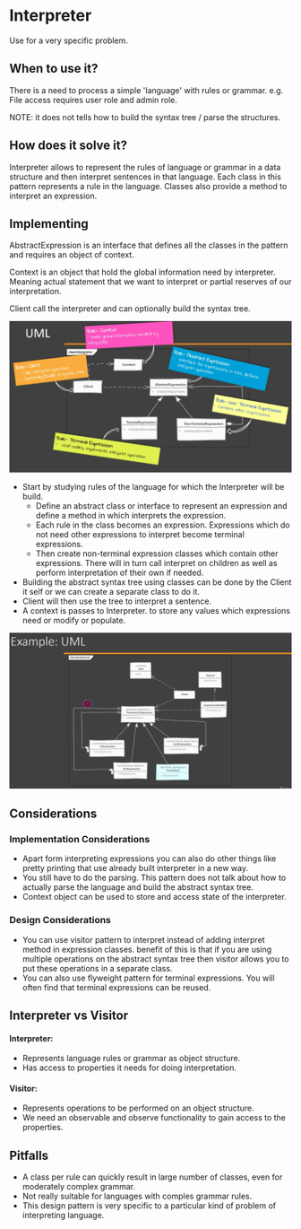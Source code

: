 # Interpreter

Use for a very specific problem.

## When to use it?

There is a need to process a simple 'language' with rules or grammar.
    e.g. File access requires user role and admin role.

NOTE: it does not tells how to build the syntax tree / parse the structures.

## How does it solve it?

Interpreter allows to represent the rules of language or grammar in a data structure and then interpret sentences in that language.
Each class in this pattern represents a rule in the language. Classes also provide a method to interpret an expression.

## Implementing

AbstractExpression is an interface that defines all the classes in the pattern and requires an object of context.

Context is an object that hold the global information need by interpreter. Meaning actual statement that we want to interpret or partial reserves of our interpretation.

Client call the interpreter and can optionally build the syntax tree.

![interpreterUml](./interpreter-01.png)
  
- Start by studying rules of the language for which the Interpreter will be build.
    - Define an abstract class or interface to represent an expression and define a method in which interprets the expression.
    - Each rule in the class becomes an expression. Expressions which do not need other expressions to interpret become terminal expressions.
    - Then create non-terminal expression classes which contain other expressions. There will in turn call interpret on children as well as perform interpretation of their own if needed.
- Building the abstract syntax tree using classes can be done by the Client it self or we can create a separate class to do it.
- Client will then use the tree to interpret a sentence.
- A context is passes to Interpreter. to store any values which expressions need or modify or populate.

![interpreterExampleUml](./interpreter-02.png)

## Considerations

### Implementation Considerations

- Apart form interpreting expressions you can also do other things like pretty printing that use already built interpreter in a new way.
- You still have to do the parsing. This pattern does not talk about how to actually parse the language and build the abstract syntax tree.
- Context object can be used to store and access state of the interpreter.

### Design Considerations

- You can use visitor pattern to interpret instead of adding interpret method in expression classes. benefit of this is that if you are using multiple operations on the abstract syntax tree then visitor allows you to put these operations in a separate class. 
- You can also use flyweight pattern for terminal expressions. You will often find that terminal expressions can be reused.

## Interpreter vs Visitor

#### Interpreter:

- Represents language rules or grammar as object structure.
- Has access to properties it needs for doing interpretation.

#### Visitor:

- Represents operations to be performed on an object structure.
- We need an observable and observe functionality to gain access to the properties.

## Pitfalls

- A class per rule can quickly result in large number of classes, even for moderately complex grammar.
- Not really suitable for languages with comples grammar rules.
- This design pattern is very specific to a particular kind of problem of interpreting language.